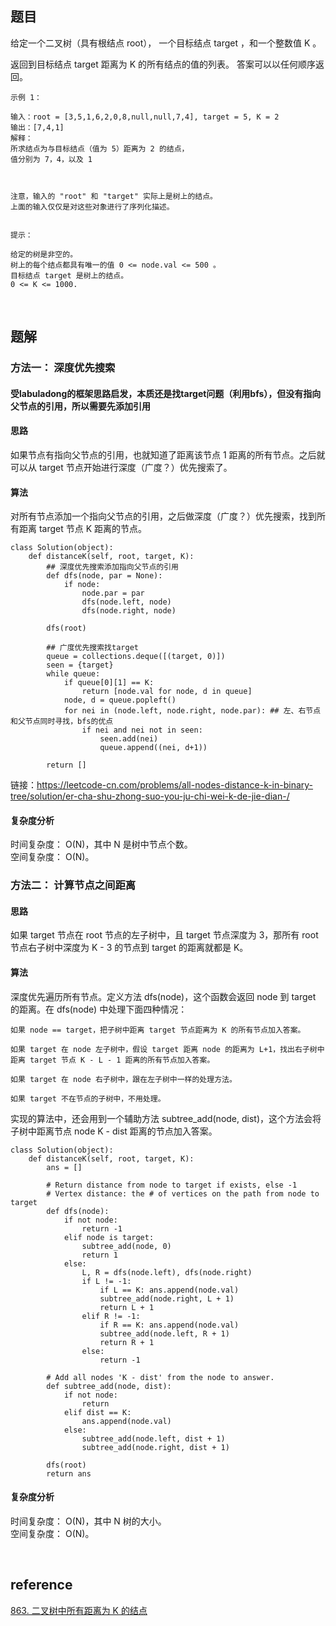 ## 题目
给定一个二叉树（具有根结点 root）， 一个目标结点 target ，和一个整数值 K 。

返回到目标结点 target 距离为 K 的所有结点的值的列表。 答案可以以任何顺序返回。
 
```
示例 1：

输入：root = [3,5,1,6,2,0,8,null,null,7,4], target = 5, K = 2
输出：[7,4,1]
解释：
所求结点为与目标结点（值为 5）距离为 2 的结点，
值分别为 7，4，以及 1



注意，输入的 "root" 和 "target" 实际上是树上的结点。
上面的输入仅仅是对这些对象进行了序列化描述。
 

提示：

给定的树是非空的。
树上的每个结点都具有唯一的值 0 <= node.val <= 500 。
目标结点 target 是树上的结点。
0 <= K <= 1000.
```

&nbsp;
## 题解
### 方法一： 深度优先搜索
#### 受labuladong的框架思路启发，本质还是找target问题（利用bfs），但没有指向父节点的引用，所以需要先添加引用
#### 思路
如果节点有指向父节点的引用，也就知道了距离该节点 1 距离的所有节点。之后就可以从 target 节点开始进行深度（广度？）优先搜索了。

#### 算法
对所有节点添加一个指向父节点的引用，之后做深度（广度？）优先搜索，找到所有距离 target 节点 K 距离的节点。

```
class Solution(object):
    def distanceK(self, root, target, K):
        ## 深度优先搜索添加指向父节点的引用
        def dfs(node, par = None):
            if node:
                node.par = par
                dfs(node.left, node)
                dfs(node.right, node)

        dfs(root)

        ## 广度优先搜索找target
        queue = collections.deque([(target, 0)])
        seen = {target}
        while queue:
            if queue[0][1] == K:
                return [node.val for node, d in queue]
            node, d = queue.popleft()
            for nei in (node.left, node.right, node.par): ## 左、右节点和父节点同时寻找，bfs的优点
                if nei and nei not in seen:
                    seen.add(nei)
                    queue.append((nei, d+1))

        return []
```
链接：https://leetcode-cn.com/problems/all-nodes-distance-k-in-binary-tree/solution/er-cha-shu-zhong-suo-you-ju-chi-wei-k-de-jie-dian-/
#### 复杂度分析
时间复杂度： O(N)，其中 N 是树中节点个数。   
空间复杂度： O(N)。
### 方法二： 计算节点之间距离
#### 思路
如果 target 节点在 root 节点的左子树中，且 target 节点深度为 3，那所有 root 节点右子树中深度为 K - 3 的节点到 target 的距离就都是 K。

#### 算法
深度优先遍历所有节点。定义方法 dfs(node)，这个函数会返回 node 到 target 的距离。在 dfs(node) 中处理下面四种情况：
```
如果 node == target，把子树中距离 target 节点距离为 K 的所有节点加入答案。

如果 target 在 node 左子树中，假设 target 距离 node 的距离为 L+1，找出右子树中距离 target 节点 K - L - 1 距离的所有节点加入答案。

如果 target 在 node 右子树中，跟在左子树中一样的处理方法。

如果 target 不在节点的子树中，不用处理。
```
实现的算法中，还会用到一个辅助方法 subtree_add(node, dist)，这个方法会将子树中距离节点 node K - dist 距离的节点加入答案。
```
class Solution(object):
    def distanceK(self, root, target, K):
        ans = []

        # Return distance from node to target if exists, else -1
        # Vertex distance: the # of vertices on the path from node to target
        def dfs(node):
            if not node:
                return -1
            elif node is target:
                subtree_add(node, 0)
                return 1
            else:
                L, R = dfs(node.left), dfs(node.right)
                if L != -1:
                    if L == K: ans.append(node.val)
                    subtree_add(node.right, L + 1)
                    return L + 1
                elif R != -1:
                    if R == K: ans.append(node.val)
                    subtree_add(node.left, R + 1)
                    return R + 1
                else:
                    return -1

        # Add all nodes 'K - dist' from the node to answer.
        def subtree_add(node, dist):
            if not node:
                return
            elif dist == K:
                ans.append(node.val)
            else:
                subtree_add(node.left, dist + 1)
                subtree_add(node.right, dist + 1)

        dfs(root)
        return ans
```
#### 复杂度分析
时间复杂度： O(N)，其中 N 树的大小。   
空间复杂度： O(N)。

&nbsp;
## reference
[863. 二叉树中所有距离为 K 的结点](https://leetcode-cn.com/problems/all-nodes-distance-k-in-binary-tree/)
